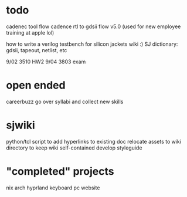 # todo


cadenec tool flow cadence rtl to gdsii flow v5.0 (used for new employee training at apple lol)

how to write a verilog testbench for silicon jackets wiki :)
SJ dictionary: gdsii, tapeout, netlist, etc






9/02    3510 HW2
9/04    3803 exam   



# open ended
careerbuzz
go over syllabi and collect new skills







# sjwiki
python/tcl script to add hyperlinks to existing doc
relocate assets to wiki directory to keep wiki self-contained
develop styleguide

# "completed" projects
nix
arch
hyprland
keyboard
pc
website
